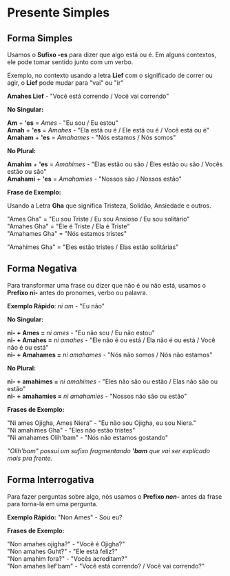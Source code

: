 # Presente Simples

## Forma Simples

Usamos o **Sufixo -es** para dizer que algo está ou é. Em alguns contextos, ele pode tomar sentido junto com um verbo.

Exemplo, no contexto usando a letra **Lief** com o significado de correr ou agir, o **Lief** pode mudar para "vai" ou "ir"

**Amahes Lief** - "Você está correndo / Você vai correndo"

**No Singular:**

**Am** + **'es** = *Ames* - "Eu sou / Eu estou"  <br>
**Amah** + **'es** = *Amahes* - "Ela está ou é /  Ele está ou é / Você está ou é" <br>
**Amaham** + **'es** = *Amahames* - "Nós estamos / Nós somos" <br>

**No Plural:**

**Amahim** + **'es** = *Amahimes* - "Elas estão ou são /  Eles estão ou são / Vocês estão ou são" <br>
**Amahami** + **'es** = *Amahamies* - "Nossos são / Nossos estão" <br>


**Frase de Exemplo:**

Usando a Letra **Gha** que significa Tristeza, Solidão, Ansiedade e outros.

"Ames Gha" = "Eu sou Triste / Eu sou Ansioso / Eu sou solitário" <br>
"Amahes Gha" = "Ele é Triste / Ela é Triste" <br>
"Amahames Gha" = "Nós estamos tristes" <br>

"Amahimes Gha" = "Eles estão tristes / Elas estão solitárias"





## Forma Negativa

Para transformar uma frase ou dizer que não é ou não está, usamos o **Prefixo ni-** antes do pronomes, verbo ou palavra.

**Exemplo Rápido**: *ni am* - "Eu não"

**No Singular:**

**ni- + Ames =** *ni ames* - "Eu não sou / Eu não estou" <br>
**ni- + Amahes =** *ni amahes* - "Ele não é ou está / Ela não é ou está / Você não é ou está" <br>
**ni- + Amahames =** *ni amahames* - "Nós não somos / Nós não estamos" <br>

**No Plural:**

**ni- + amahimes =** *ni amahimes* - "Eles não são ou estão / Elas não são ou estão" <br>
**ni- + amahamies =** *ni amahamies* - "Nossos não são ou estão" <br>

**Frases de Exemplo:**

"Ni ames Ojigha, Ames Niera" - "Eu não sou Ojigha, eu sou Niera." <br>
"Ni amahimes Gha" - "Eles não estão tristes" <br>
"Ni amahames Olih'bam" - "Nós não estamos gostando" <br>

*"Olih'bam" possui um sufixo fragmentando **'bam** que vai ser explicado mais pra frente.*


## Forma Interrogativa

Para fazer perguntas sobre algo, nós usamos o **Prefixo *non-*** antes da frase para torna-la em uma pergunta.

**Exemplo Rápido:** "Non Ames" - Sou eu?<br> 

**Frases de Exemplo:**

"Non amahes ojigha?" - "Você é Ojigha?"<br>
"Non amahes Guht?" - "Ele está feliz?" <br>
"Non amahim fora?" - "Vocês acreditam?" <br>
"Non amahes lief'bam" - "Você está correndo? / Você vai correndo?" <br>